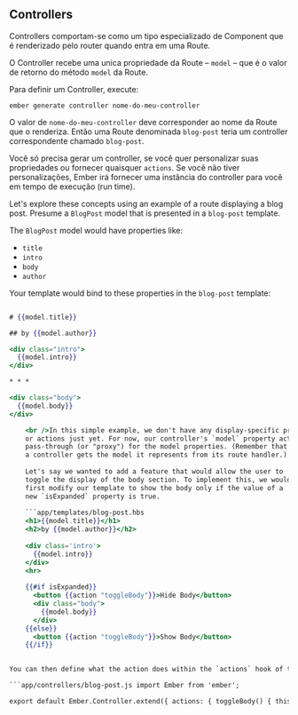 ## Controllers

Controllers comportam-se como um tipo especializado de Component que é renderizado pelo router quando entra em uma Route.

O Controller recebe uma unica propriedade da Route – `model` – que é o valor de retorno do método `model` da Route.

Para definir um Controller, execute:

```shell
ember generate controller nome-do-meu-controller
```

O valor de `nome-do-meu-controller` deve corresponder ao nome da Route que o renderiza. Então uma Route denominada `blog-post` teria um controller correspondente chamado `blog-post`.

Você só precisa gerar um controller, se você quer personalizar suas propriedades ou fornecer quaisquer `actions`. Se você não tiver personalizações, Ember irá fornecer uma instância do controller para você em tempo de execução (run time).

Let's explore these concepts using an example of a route displaying a blog post. Presume a `BlogPost` model that is presented in a `blog-post` template.

The `BlogPost` model would have properties like:

* `title`
* `intro`
* `body`
* `author`

Your template would bind to these properties in the `blog-post` template:

```app/templates/blog-post.hbs 

# {{model.title}}

## by {{model.author}}

<div class="intro">
  {{model.intro}}
</div>

* * *

<div class="body">
  {{model.body}}
</div>

    <br />In this simple example, we don't have any display-specific properties
    or actions just yet. For now, our controller's `model` property acts as a
    pass-through (or "proxy") for the model properties. (Remember that
    a controller gets the model it represents from its route handler.)
    
    Let's say we wanted to add a feature that would allow the user to
    toggle the display of the body section. To implement this, we would
    first modify our template to show the body only if the value of a
    new `isExpanded` property is true.
    
    ```app/templates/blog-post.hbs
    <h1>{{model.title}}</h1>
    <h2>by {{model.author}}</h2>
    
    <div class='intro'>
      {{model.intro}}
    </div>
    <hr>
    
    {{#if isExpanded}}
      <button {{action "toggleBody"}}>Hide Body</button>
      <div class="body">
        {{model.body}}
      </div>
    {{else}}
      <button {{action "toggleBody"}}>Show Body</button>
    {{/if}}
    

You can then define what the action does within the `actions` hook of the controller, as you would with a component:

```app/controllers/blog-post.js import Ember from 'ember';

export default Ember.Controller.extend({ actions: { toggleBody() { this.toggleProperty('isExpanded'); } } }); ```